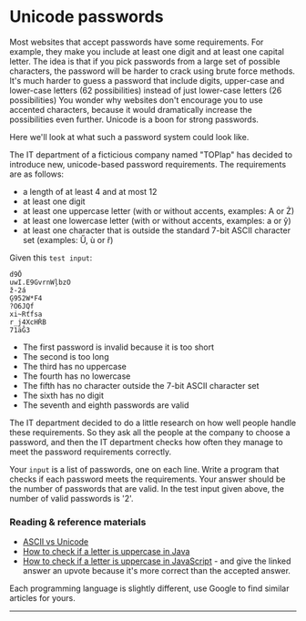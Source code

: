# Unicode passwords

Most websites that accept passwords have some requirements. For example, they make you include at least one digit and at least one capital letter. The idea is that if you pick passwords from a large set of possible characters, the password will be harder to crack using brute force methods. It's much harder to guess a password that include digits, upper-case and lower-case letters (62 possibilities) instead of just lower-case letters (26 possibilities) You wonder why websites don't encourage you to use accented characters, because it would dramatically increase the possibilities even further. Unicode is a boon for strong passwords.

Here we'll look at what such a password system could look like.

The IT department of a ficticious company named "TOPlap" has decided to introduce new, unicode-based password requirements. The requirements are as follows:

- a length of at least 4 and at most 12
- at least one digit
- at least one uppercase letter (with or without accents, examples: A or Ż)
- at least one lowercase letter (with or without accents, examples: a or ŷ)
- at least one character that is outside the standard 7-bit ASCII character set (examples: Ű, ù or ř)

Given this `test input`:
```
d9Ō
uwI.E9GvrnWļbzO
ž-2á
Ģ952W*F4
?O6JQf
xi~Rťfsa
r_j4XcHŔB
71äĜ3
```

* The first password is invalid because it is too short
* The second is too long
* The third has no uppercase
* The fourth has no lowercase
* The fifth has no character outside the 7-bit ASCII character set
* The sixth has no digit
* The seventh and eighth passwords are valid

The IT department decided to do a little research on how well people handle these requirements. So they ask all the people at the company to choose a password, and then the IT department checks how often they manage to meet the password requirements correctly.

Your `input` is a list of passwords, one on each line. Write a program that checks if each password meets the requirements. Your answer should be the number of passwords that are valid. In the test input given above, the number of valid passwords is '2'.

### Reading & reference materials

* [ASCII vs Unicode](https://thisvsthat.io/ascii-vs-unicode)
* [How to check if a letter is uppercase in Java](https://www.tutorialspoint.com/check-whether-a-character-is-uppercase-or-not-in-java)
* [How to check if a letter is uppercase in JavaScript](https://stackoverflow.com/a/31415820/3306) - and give the linked answer an upvote because it's more correct than the accepted answer.

Each programming language is slightly different, use Google to find similar articles for yours.

------